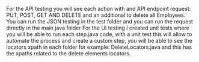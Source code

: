 For the API testing you will see each action with and API endpoint request: PUT, POST, GET AND DELETE and an additional to delete all Employees. You can run the JSON testing in the test folder and you can run the request directly in the main java folder
For the UI testing I created unit tests where you will be able to run each step.java code, with a unit test this will allow to automate the process and create a custom step, you will be able to see the locators xpath in each folder for example: DeleteLocators.java and this has the xpaths related to the delete elements locators.
